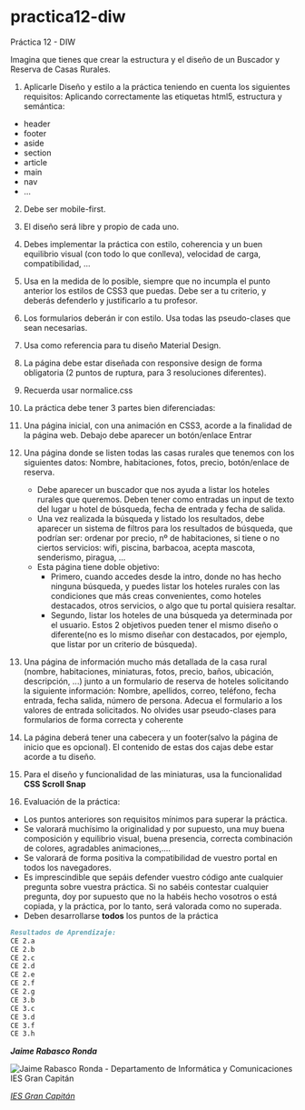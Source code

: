# practica12-diw
Práctica 12 - DIW

Imagina que tienes que crear la estructura y el diseño de un Buscador y Reserva de Casas Rurales.
1. Aplicarle Diseño y estilo a la práctica teniendo en cuenta los siguientes requisitos:
Aplicando correctamente las etiquetas html5, estructura y semántica:
 - header
 - footer
 - aside 
 - section
 - article 
 - main 
 - nav 
 - ...

2. Debe ser mobile-first.
   
3. El diseño será libre y propio de cada uno.
   
4. Debes implementar la práctica con estilo, coherencia y un buen equilibrio visual (con todo lo que conlleva), velocidad de carga, compatibilidad, ...

5. Usa en la medida de lo posible, siempre que no incumpla el punto anterior los estilos de CSS3 que puedas. Debe ser a tu criterio, y deberás defenderlo y justificarlo a tu profesor.

6. Los formularios deberán ir con estilo. Usa todas las pseudo-clases que sean necesarias.

7. Usa como referencia para tu diseño Material Design. 

8. La página debe estar diseñada con responsive design de forma obligatoria (2 puntos de ruptura, para 3 resoluciones diferentes).

9.  Recuerda usar normalice.css

10. La práctica debe tener 3 partes bien diferenciadas:
   1. Una página inicial, con una animación en CSS3, acorde a la finalidad de la página web. Debajo debe aparecer un botón/enlace Entrar
   2. Una página donde se listen todas las casas rurales que tenemos con los siguientes datos: Nombre, habitaciones, fotos, precio, botón/enlace de reserva.
       - Debe aparecer un buscador que nos ayuda a listar los hoteles rurales que queremos. Deben tener como entradas un input de texto del lugar u hotel de búsqueda, fecha de entrada y fecha de salida.
       - Una vez realizada la búsqueda y listado los resultados, debe aparecer un sistema de filtros para los resultados de búsqueda, que podrían ser: ordenar por precio, nº de habitaciones, si tiene o no ciertos servicios: wifi, piscina, barbacoa, acepta mascota, senderismo, piragua, ...
       - Esta página tiene doble objetivo: 
         - Primero, cuando accedes desde la intro, donde no has hecho ninguna búsqueda, y puedes listar los hoteles rurales con las condiciones que más creas convenientes, como hoteles destacados, otros servicios, o algo que tu portal quisiera resaltar.
         - Segundo, listar los hoteles de una búsqueda ya determinada por el usuario. Estos 2 objetivos pueden tener el mismo diseño o diferente(no es lo mismo diseñar con destacados, por ejemplo, que listar por un criterio de búsqueda).
   3. Una página de información mucho más detallada de la casa rural (nombre, habitaciones, miniaturas, fotos, precio, baños, ubicación, descripción, ...) junto a un formulario de reserva de hoteles solicitando la siguiente información: Nombre, apellidos, correo, teléfono, fecha entrada, fecha salida, número de persona. Adecua el formulario a los valores de entrada solicitados. No olvides usar pseudo-clases para formularios de forma correcta y coherente

11. La página deberá tener una cabecera y un footer(salvo la página de inicio que es opcional). El contenido de estas dos cajas debe estar acorde a tu diseño.

12. Para el diseño y funcionalidad de las miniaturas, usa la funcionalidad **CSS Scroll Snap**

13. Evaluación de la práctica:
 - Los puntos anteriores son requisitos mínimos para superar la práctica.
 - Se valorará muchísimo la originalidad y por supuesto, una muy buena composición y equilibrio visual, buena presencia, correcta combinación de colores, agradables animaciones,....
 - Se valorará de forma positiva la compatibilidad de vuestro portal en todos los navegadores.
 - Es imprescindible que sepáis defender vuestro código ante cualquier pregunta sobre vuestra práctica. Si no sabéis contestar cualquier pregunta, doy por supuesto que no la habéis hecho vosotros o está copiada, y la práctica, por lo tanto, será valorada como no superada.
 - Deben desarrollarse **todos** los puntos de la práctica


```markdown
Resultados de Aprendizaje:
CE 2.a
CE 2.b
CE 2.c
CE 2.d
CE 2.e
CE 2.f
CE 2.g
CE 3.b
CE 3.c
CE 3.d
CE 3.f
CE 3.h
```

___Jaime Rabasco Ronda___

![Jaime Rabasco Ronda - Departamento de Informática y Comunicaciones IES Gran Capitán](https://informatica.iesgrancapitan.org/wp-content/uploads/2021/12/signature_dpto_jaimerabasco.png)

_[IES Gran Capitán](https://informatica.iesgrancapitan.org/)_